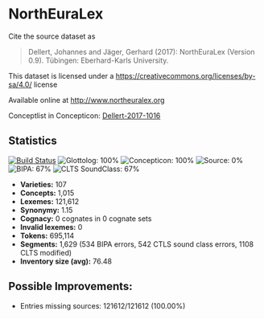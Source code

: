 # NorthEuraLex

Cite the source dataset as

> Dellert, Johannes and Jäger, Gerhard (2017): NorthEuraLex (Version 0.9). Tübingen: Eberhard-Karls University.

This dataset is licensed under a https://creativecommons.org/licenses/by-sa/4.0/ license

Available online at http://www.northeuralex.org

Conceptlist in Concepticon: [Dellert-2017-1016](http://concepticon.clld.org/contributions/Dellert-2017-1016)

## Statistics


[![Build Status](https://travis-ci.org/lexibank/northeuralex.svg?branch=master)](https://travis-ci.org/lexibank/northeuralex)
![Glottolog: 100%](https://img.shields.io/badge/Glottolog-100%25-brightgreen.svg "Glottolog: 100%")
![Concepticon: 100%](https://img.shields.io/badge/Concepticon-100%25-brightgreen.svg "Concepticon: 100%")
![Source: 0%](https://img.shields.io/badge/Source-0%25-red.svg "Source: 0%")
![BIPA: 67%](https://img.shields.io/badge/BIPA-67%25-orange.svg "BIPA: 67%")
![CLTS SoundClass: 67%](https://img.shields.io/badge/CLTS%20SoundClass-67%25-orange.svg "CLTS SoundClass: 67%")

- **Varieties:** 107
- **Concepts:** 1,015
- **Lexemes:** 121,612
- **Synonymy:** 1.15
- **Cognacy:** 0 cognates in 0 cognate sets
- **Invalid lexemes:** 0
- **Tokens:** 695,114
- **Segments:** 1,629 (534 BIPA errors, 542 CTLS sound class errors, 1108 CLTS modified)
- **Inventory size (avg):** 76.48

## Possible Improvements:



- Entries missing sources: 121612/121612 (100.00%)